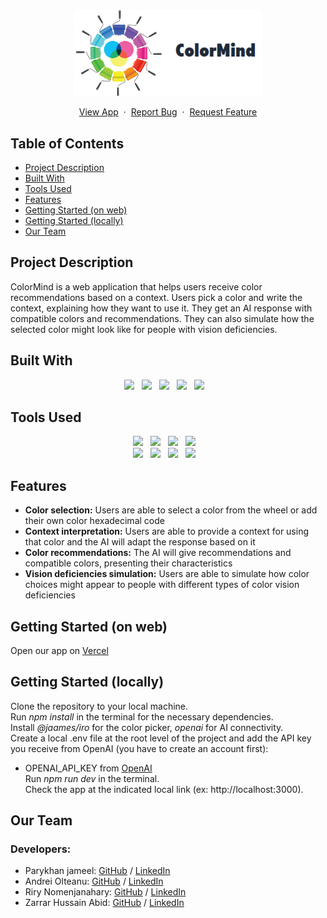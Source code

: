 <div align="center">
    <img src="./public/logo-full.png" width="300">
  <p>
    <a href="https://v49-tier2-team-12.vercel.app">View App</a>
    &nbsp;·&nbsp;
    <a href="https://github.com/chingu-voyages/v49-tier2-team-12/issues">Report Bug</a>
    &nbsp;·&nbsp;
    <a href="https://github.com/chingu-voyages/v49-tier2-team-12/issues">Request Feature</a>
  </p>
</div>

## Table of Contents
- [Project Description](#project-description)
- [Built With](#built-with)
- [Tools Used](#tools-used)
- [Features](#features)
- [Getting Started (on web)](#getting-started-on-web)
- [Getting Started (locally)](#getting-started-locally)
- [Our Team](#our-team)

## Project Description
ColorMind is a web application that helps users receive color recommendations based on a context. Users pick a color and write the context, explaining how they want to use it. They get an AI response with compatible colors and recommendations. They can also simulate how the selected color might look like for people with vision deficiencies. 

## Built With
<div align="center">
<img src="https://img.shields.io/badge/Next.js-black?style=for-the-badge&logo=next.js&logoColor=white"> &nbsp;&nbsp;<img src="https://img.shields.io/badge/typescript-%23007ACC.svg?style=for-the-badge&logo=typescript&logoColor=white"> &nbsp;&nbsp;<img src="https://img.shields.io/badge/tailwindcss-%2338B2AC.svg?style=for-the-badge&logo=tailwind-css&logoColor=white"> &nbsp;&nbsp;<img src="https://img.shields.io/badge/OpenAI_API-%2300A67C.svg?style=for-the-badge&logo=openai&logoColor=white"> &nbsp;&nbsp;<img src="https://img.shields.io/badge/iro.js-%23FF5733?style=for-the-badge&logo=iro.js&logoColor=white"> &nbsp;&nbsp;
</div>

## Tools Used
<div align="center">  
<img src="https://img.shields.io/badge/npm-CB3837?style=for-the-badge&logo=npm&logoColor=white"> &nbsp;&nbsp;<img src="https://img.shields.io/badge/eslint-3A33D1?style=for-the-badge&logo=eslint&logoColor=white"> &nbsp;&nbsp;<img src="https://img.shields.io/badge/VS%20Code-0078d7.svg?style=for-the-badge&logo=visual-studio-code&logoColor=white"> &nbsp;&nbsp;<img src="https://img.shields.io/badge/Git-F05032?style=for-the-badge&logo=git&logoColor=white"> &nbsp;&nbsp;
</div>
<div align="center">  
<img src="https://img.shields.io/badge/github-181717?style=for-the-badge&logo=github&logoColor=white"> &nbsp;&nbsp;<img src="https://img.shields.io/badge/figma-F24E1E?style=for-the-badge&logo=figma&logoColor=white"> &nbsp;&nbsp;<img src="https://img.shields.io/badge/Trello-0079BF?style=for-the-badge&logo=trello&logoColor=ffffff"> &nbsp;&nbsp;<img src="https://img.shields.io/badge/vercel-black?style=for-the-badge&logo=vercel&logoColor=white"> &nbsp;&nbsp;
</div>

## Features
- **Color selection:** Users are able to select a color from the wheel or add their own color hexadecimal code
- **Context interpretation:** Users are able to provide a context for using that color and the AI will adapt the response based on it
- **Color recommendations:** The AI will give recommendations and compatible colors, presenting their characteristics
- **Vision deficiencies simulation:** Users are able to simulate how color choices might appear to people with different types of color vision deficiencies

## Getting Started (on web)
Open our app on [Vercel](https://v49-tier2-team-12.vercel.app/) </br>

## Getting Started (locally)
Clone the repository to your local machine. </br>
Run <i>npm install</i> in the terminal for the necessary dependencies. </br>
Install <i>@jaames/iro</i> for the color picker, <i>openai</i> for AI connectivity. </br>
Create a local .env file at the root level of the project and add the API key you receive from OpenAI (you have to create an account first):
 - OPENAI_API_KEY from [OpenAI](https://platform.openai.com/playground) </br>
Run <i>npm run dev</i> in the terminal. </br>
Check the app at the indicated local link (ex: http://localhost:3000).

## Our Team
### Developers:
- Parykhan jameel: [GitHub](https://github.com/parykhan-jameel) / [LinkedIn](https://linkedin.com/in/parykhan-jameel)
- Andrei Olteanu: [GitHub](https://github.com/andreiolteanu555) / [LinkedIn](https://www.linkedin.com/in/andrei-olteanu-9009/)
- Riry Nomenjanahary: [GitHub](https://github.com/TiaDev7474) / [LinkedIn](https://www.linkedin.com/in/riry-nomenjanahary-a47a85264)
- Zarrar Hussain Abid: [GitHub](https://github.com/Zarrarabid) / [LinkedIn](https://www.linkedin.com/in/zarrar-abid-a1667121a/)
